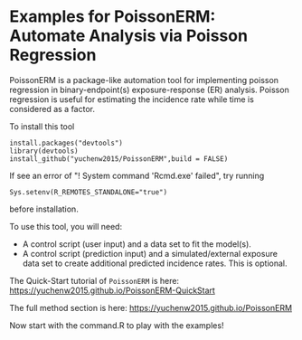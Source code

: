 # Examples for PoissonERM: Automate Analysis via Poisson Regression

PoissonERM is a package-like automation tool for implementing poisson regression in binary-endpoint(s) exposure-response (ER) analysis. Poisson regression is useful for estimating the incidence rate while time is considered as a factor. 

To install this tool 

    install.packages("devtools")
    library(devtools)
    install_github("yuchenw2015/PoissonERM",build = FALSE)

If see an error of "! System command 'Rcmd.exe' failed", try running 

    Sys.setenv(R_REMOTES_STANDALONE="true") 

before installation.

To use this tool, you will need:
  - A control script (user input) and a data set to fit the model(s).
  - A control script (prediction input) and a simulated/external exposure data set to create additional predicted incidence rates. This is optional.

The Quick-Start tutorial of `PoissonERM` is here: https://yuchenw2015.github.io/PoissonERM-QuickStart

The full method section is here: https://yuchenw2015.github.io/PoissonERM

Now start with the command.R to play with the examples!
